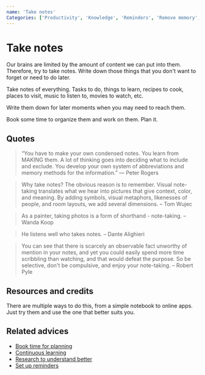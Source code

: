 ```yaml
---
name: 'Take notes'
Categories: ['Productivity', 'Knowledge', 'Reminders', 'Remove memory', 'Attention']
---
```

# Take notes

Our brains are limited by the amount of content we can put into them. Therefore, try to take notes. Write down those things that you don't want to forget or need to do later.

Take notes of everything. Tasks to do, things to learn, recipes to cook, places to visit, music to listen to, movies to watch, etc.

Write them down for later moments when you may need to reach them.

Book some time to organize them and work on them. Plan it.

## Quotes

> “You have to make your own condensed notes. You learn from MAKING them. A lot of thinking goes into deciding what to include and exclude. You develop your own system of abbreviations and memory methods for the information.” ― Peter Rogers

> Why take notes? The obvious reason is to remember. Visual note-taking translates what we hear into pictures that give context, color, and meaning. By adding symbols, visual metaphors, likenesses of people, and room layouts, we add several dimensions. – Tom Wujec

> As a painter, taking photos is a form of shorthand - note-taking. – Wanda Koop

> He listens well who takes notes. – Dante Alighieri

> You can see that there is scarcely an observable fact unworthy of mention in your notes, and yet you could easily spend more time scribbling than watching, and that would defeat the purpose. So be selective, don't be compulsive, and enjoy your note-taking. – Robert Pyle

## Resources and credits

There are multiple ways to do this, from a simple notebook to online apps. Just try them and use the one that better suits you.

## Related advices

- [Book time for planning](../Book%20time%20for%20planning/index.md)
- [Continuous learning](../Continuous%20learning/index.md)
- [Research to understand better](../Research%20to%20understand%20better/index.md)
- [Set up reminders](../Set%20up%20reminders/index.md)
